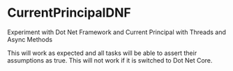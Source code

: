 # CurrentPrincipalDNF
Experiment with Dot Net Framework and Current Principal with Threads and Async Methods

This will work as expected and all tasks will be able to assert their assumptions as true. This will not work if it is switched to Dot Net Core.
